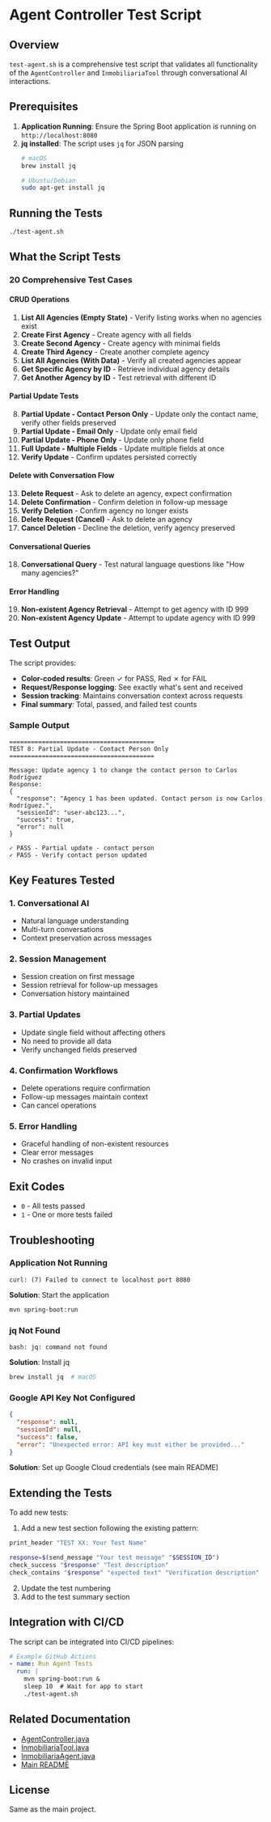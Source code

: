 # Agent Controller Test Script

## Overview

`test-agent.sh` is a comprehensive test script that validates all functionality of the `AgentController` and `InmobiliariaTool` through conversational AI interactions.

## Prerequisites

1. **Application Running**: Ensure the Spring Boot application is running on `http://localhost:8080`
2. **jq installed**: The script uses `jq` for JSON parsing
   ```bash
   # macOS
   brew install jq

   # Ubuntu/Debian
   sudo apt-get install jq
   ```

## Running the Tests

```bash
./test-agent.sh
```

## What the Script Tests

### 20 Comprehensive Test Cases

#### **CRUD Operations**

1. **List All Agencies (Empty State)** - Verify listing works when no agencies exist
2. **Create First Agency** - Create agency with all fields
3. **Create Second Agency** - Create agency with minimal fields
4. **Create Third Agency** - Create another complete agency
5. **List All Agencies (With Data)** - Verify all created agencies appear
6. **Get Specific Agency by ID** - Retrieve individual agency details
7. **Get Another Agency by ID** - Test retrieval with different ID

#### **Partial Update Tests**

8. **Partial Update - Contact Person Only** - Update only the contact name, verify other fields preserved
9. **Partial Update - Email Only** - Update only email field
10. **Partial Update - Phone Only** - Update only phone field
11. **Full Update - Multiple Fields** - Update multiple fields at once
12. **Verify Update** - Confirm updates persisted correctly

#### **Delete with Conversation Flow**

13. **Delete Request** - Ask to delete an agency, expect confirmation
14. **Delete Confirmation** - Confirm deletion in follow-up message
15. **Verify Deletion** - Confirm agency no longer exists
16. **Delete Request (Cancel)** - Ask to delete an agency
17. **Cancel Deletion** - Decline the deletion, verify agency preserved

#### **Conversational Queries**

18. **Conversational Query** - Test natural language questions like "How many agencies?"

#### **Error Handling**

19. **Non-existent Agency Retrieval** - Attempt to get agency with ID 999
20. **Non-existent Agency Update** - Attempt to update agency with ID 999

## Test Output

The script provides:

- **Color-coded results**: Green ✓ for PASS, Red ✗ for FAIL
- **Request/Response logging**: See exactly what's sent and received
- **Session tracking**: Maintains conversation context across requests
- **Final summary**: Total, passed, and failed test counts

### Sample Output

```
========================================
TEST 8: Partial Update - Contact Person Only
========================================

Message: Update agency 1 to change the contact person to Carlos Rodríguez
Response:
{
  "response": "Agency 1 has been updated. Contact person is now Carlos Rodríguez.",
  "sessionId": "user-abc123...",
  "success": true,
  "error": null
}

✓ PASS - Partial update - contact person
✓ PASS - Verify contact person updated
```

## Key Features Tested

### 1. **Conversational AI**
- Natural language understanding
- Multi-turn conversations
- Context preservation across messages

### 2. **Session Management**
- Session creation on first message
- Session retrieval for follow-up messages
- Conversation history maintained

### 3. **Partial Updates**
- Update single field without affecting others
- No need to provide all data
- Verify unchanged fields preserved

### 4. **Confirmation Workflows**
- Delete operations require confirmation
- Follow-up messages maintain context
- Can cancel operations

### 5. **Error Handling**
- Graceful handling of non-existent resources
- Clear error messages
- No crashes on invalid input

## Exit Codes

- `0` - All tests passed
- `1` - One or more tests failed

## Troubleshooting

### Application Not Running

```
curl: (7) Failed to connect to localhost port 8080
```

**Solution**: Start the application
```bash
mvn spring-boot:run
```

### jq Not Found

```
bash: jq: command not found
```

**Solution**: Install jq
```bash
brew install jq  # macOS
```

### Google API Key Not Configured

```json
{
  "response": null,
  "sessionId": null,
  "success": false,
  "error": "Unexpected error: API key must either be provided..."
}
```

**Solution**: Set up Google Cloud credentials (see main README)

## Extending the Tests

To add new tests:

1. Add a new test section following the existing pattern:
```bash
print_header "TEST XX: Your Test Name"

response=$(send_message "Your test message" "$SESSION_ID")
check_success "$response" "Test description"
check_contains "$response" "expected text" "Verification description"
```

2. Update the test numbering
3. Add to the test summary section

## Integration with CI/CD

The script can be integrated into CI/CD pipelines:

```yaml
# Example GitHub Actions
- name: Run Agent Tests
  run: |
    mvn spring-boot:run &
    sleep 10  # Wait for app to start
    ./test-agent.sh
```

## Related Documentation

- [AgentController.java](src/main/java/com/inmobiliaria/gestion/agent/controller/AgentController.java)
- [InmobiliariaTool.java](src/main/java/com/inmobiliaria/gestion/agent/tools/InmobiliariaTool.java)
- [InmobiliariaAgent.java](src/main/java/com/inmobiliaria/gestion/agent/InmobiliariaAgent.java)
- [Main README](README.md)

## License

Same as the main project.
